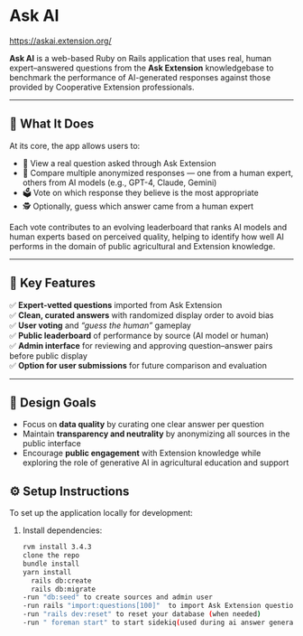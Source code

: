 # Ask AI

https://askai.extension.org/

**Ask AI** is a web-based Ruby on Rails application that uses real, human expert–answered questions from the **Ask Extension** knowledgebase to benchmark the performance of AI-generated responses against those provided by Cooperative Extension professionals.

---

## 🧠 What It Does

At its core, the app allows users to:

- 📌 View a real question asked through Ask Extension  
- 🧪 Compare multiple anonymized responses — one from a human expert, others from AI models (e.g., GPT-4, Claude, Gemini)  
- 🗳️ Vote on which response they believe is the most appropriate  
- 🕵️ Optionally, guess which answer came from a human expert  

Each vote contributes to an evolving leaderboard that ranks AI models and human experts based on perceived quality, helping to identify how well AI performs in the domain of public agricultural and Extension knowledge.

---

## 🔑 Key Features

✅ **Expert-vetted questions** imported from Ask Extension  
✅ **Clean, curated answers** with randomized display order to avoid bias  
✅ **User voting** and *“guess the human”* gameplay  
✅ **Public leaderboard** of performance by source (AI model or human)  
✅ **Admin interface** for reviewing and approving question–answer pairs before public display  
✅ **Option for user submissions** for future comparison and evaluation  

---

## 🎯 Design Goals

- Focus on **data quality** by curating one clear answer per question  
- Maintain **transparency and neutrality** by anonymizing all sources in the public interface  
- Encourage **public engagement** with Extension knowledge while exploring the role of generative AI in agricultural education and support

## ⚙️ Setup Instructions

To set up the application locally for development:

1. Install dependencies:

   ```bash
   rvm install 3.4.3
   clone the repo
   bundle install
   yarn install
	 rails db:create
	 rails db:migrate
   -run "db:seed" to create sources and admin user
   -run rails "import:questions[100]"  to import Ask Extension questions (contact Mark Locklear for full question set); pass the number of questions you would like to import
   -run "rails dev:reset" to reset your database (when needed)
   -run " foreman start" to start sidekiq(used during ai answer generation) and run the rails server
